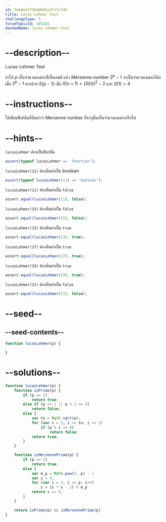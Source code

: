 ```yaml
---
id: 5e6dee7749a0b85a3f1fc7d5
title: Lucas-Lehmer test
challengeType: 5
forumTopicId: 385281
dashedName: lucas-lehmer-test
---
```


# --description--

Lucas-Lehmer Test

ถ้าให้ $p$ เป็นจำนวนเฉพาะที่เป็นเลขคี่ แล้ว Mersenne number $2^p-1$ จะเป็นจำนวนเฉพาะก็ต่อเมื่อ $2^p-1$ หารด้วย $S(p-1)$ เมื่อ $S(n+1)=(S(n))^2-2$ และ $S(1)=4$

# --instructions--

ให้เขียนฟังก์ชันที่คืนค่าว่า Mersenne number ที่ระบุนั้นเป็นจำนวนเฉพาะหรือไม่

# --hints--

`lucasLehmer` ต้องเป็นฟังก์ชัน

```js
assert(typeof lucasLehmer == 'function');
```

`lucasLehmer(11)` ต้องคืนค่าเป็น boolean

```js
assert(typeof lucasLehmer(11) == 'boolean');
```

`lucasLehmer(11)` ต้องคืนค่าเป็น `false`

```js
assert.equal(lucasLehmer(11), false);
```

`lucasLehmer(15)` ต้องคืนค่าเป็น `false`

```js
assert.equal(lucasLehmer(15), false);
```

`lucasLehmer(13)` ต้องคืนค่าเป็น `true`

```js
assert.equal(lucasLehmer(13), true);
```

`lucasLehmer(17)` ต้องคืนค่าเป็น `true`

```js
assert.equal(lucasLehmer(17), true);
```

`lucasLehmer(19)` ต้องคืนค่าเป็น `true`

```js
assert.equal(lucasLehmer(19), true);
```

`lucasLehmer(21)` ต้องคืนค่าเป็น `false`

```js
assert.equal(lucasLehmer(21), false);
```

# --seed--

## --seed-contents--

```js
function lucasLehmer(p) {

}
```

# --solutions--

```js
function lucasLehmer(p) {
    function isPrime(p) {
        if (p == 2)
            return true;
        else if (p <= 1 || p % 2 == 0)
            return false;
        else {
            var to = Math.sqrt(p);
            for (var i = 3; i <= to; i += 2)
                if (p % i == 0)
                    return false;
            return true;
        }
    }

    function isMersennePrime(p) {
        if (p == 2)
            return true;
        else {
            var m_p = Math.pow(2, p) - 1
            var s = 4;
            for (var i = 3; i <= p; i++)
                s = (s * s - 2) % m_p
            return s == 0;
        }
    }

    return isPrime(p) && isMersennePrime(p)
}
```
